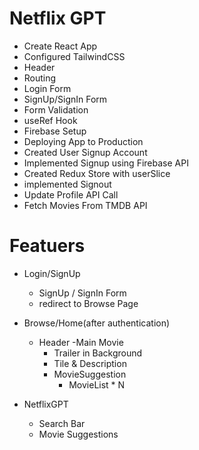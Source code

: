 # Netflix GPT

- Create React App
- Configured TailwindCSS
- Header
- Routing
- Login Form
- SignUp/SignIn Form
- Form Validation
- useRef Hook
- Firebase Setup
- Deploying App to Production
- Created User Signup Account
- Implemented Signup using Firebase API
- Created Redux Store with userSlice
- implemented Signout 
- Update Profile API Call
- Fetch Movies From TMDB API
# Featuers

- Login/SignUp
    - SignUp / SignIn Form
    - redirect to Browse Page
- Browse/Home(after authentication)
    - Header
    -Main Movie
        - Trailer in Background
        - Tile & Description
        - MovieSuggestion 
            - MovieList * N

- NetflixGPT
    - Search Bar
    - Movie Suggestions